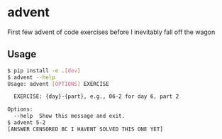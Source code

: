 # advent

First few advent of code exercises before I inevitably fall off the wagon

## Usage

```bash
$ pip install -e .[dev]
$ advent --help
Usage: advent [OPTIONS] EXERCISE

  EXERCISE: {day}-{part}, e.g., 06-2 for day 6, part 2

Options:
  --help  Show this message and exit.
$ advent 5-2
[ANSWER CENSORED BC I HAVENT SOLVED THIS ONE YET]
```
